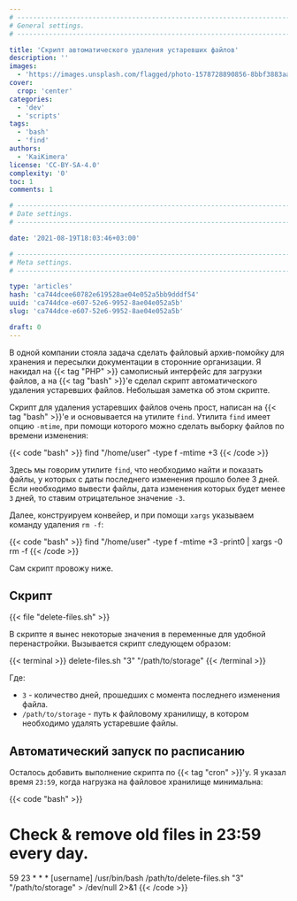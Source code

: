 ```yaml
---
# -------------------------------------------------------------------------------------------------------------------- #
# General settings.
# -------------------------------------------------------------------------------------------------------------------- #

title: 'Скрипт автоматического удаления устаревших файлов'
description: ''
images:
  - 'https://images.unsplash.com/flagged/photo-1578728890856-8bbf3883aa6d'
cover:
  crop: 'center'
categories:
  - 'dev'
  - 'scripts'
tags:
  - 'bash'
  - 'find'
authors:
  - 'KaiKimera'
license: 'CC-BY-SA-4.0'
complexity: '0'
toc: 1
comments: 1

# -------------------------------------------------------------------------------------------------------------------- #
# Date settings.
# -------------------------------------------------------------------------------------------------------------------- #

date: '2021-08-19T18:03:46+03:00'

# -------------------------------------------------------------------------------------------------------------------- #
# Meta settings.
# -------------------------------------------------------------------------------------------------------------------- #

type: 'articles'
hash: 'ca744dcee60782e619528ae04e052a5bb9dddf54'
uuid: 'ca744dce-e607-52e6-9952-8ae04e052a5b'
slug: 'ca744dce-e607-52e6-9952-8ae04e052a5b'

draft: 0
---
```


В одной компании стояла задача сделать файловый архив-помойку для хранения и пересылки документации в сторонние организации. Я накидал на {{< tag "PHP" >}} самописный интерфейс для загрузки файлов, а на {{< tag "bash" >}}'е сделал скрипт автоматического удаления устаревших файлов. Небольшая заметка об этом скрипте.

<!--more-->

Скрипт для удаления устаревших файлов очень прост, написан на {{< tag "bash" >}}'е и основывается на утилите `find`. Утилита `find` имеет опцию `-mtime`, при помощи которого можно сделать выборку файлов по времени изменения:

{{< code "bash" >}}
find "/home/user" -type f -mtime +3
{{< /code >}}

Здесь мы говорим утилите `find`, что необходимо найти и показать файлы, у которых с даты последнего изменения прошло более 3 дней. Если необходимо вывести файлы, дата изменения которых будет менее `3` дней, то ставим отрицательное значение `-3`.

Далее, конструируем конвейер, и при помощи `xargs` указываем команду удаления `rm -f`:

{{< code "bash" >}}
find "/home/user" -type f -mtime +3 -print0 | xargs -0 rm -f
{{< /code >}}

Сам скрипт провожу ниже.

## Скрипт

{{< file "delete-files.sh" >}}

В скрипте я вынес некоторые значения в переменные для удобной перенастройки. Вызывается скрипт следующем образом:

{{< terminal >}}
delete-files.sh "3" "/path/to/storage"
{{< /terminal >}}

Где:

- `3` - количество дней, прошедших с момента последнего изменения файла.
- `/path/to/storage` - путь к файловому хранилищу, в котором необходимо удалять устаревшие файлы.

## Автоматический запуск по расписанию

Осталось добавить выполнение скрипта по {{< tag "cron" >}}'у. Я указал время `23:59`, когда нагрузка на файловое хранилище минимальна:

{{< code "bash" >}}
# Check & remove old files in 23:59 every day.
59 23 * * * [username] /usr/bin/bash /path/to/delete-files.sh "3" "/path/to/storage" > /dev/null 2>&1
{{< /code >}}
